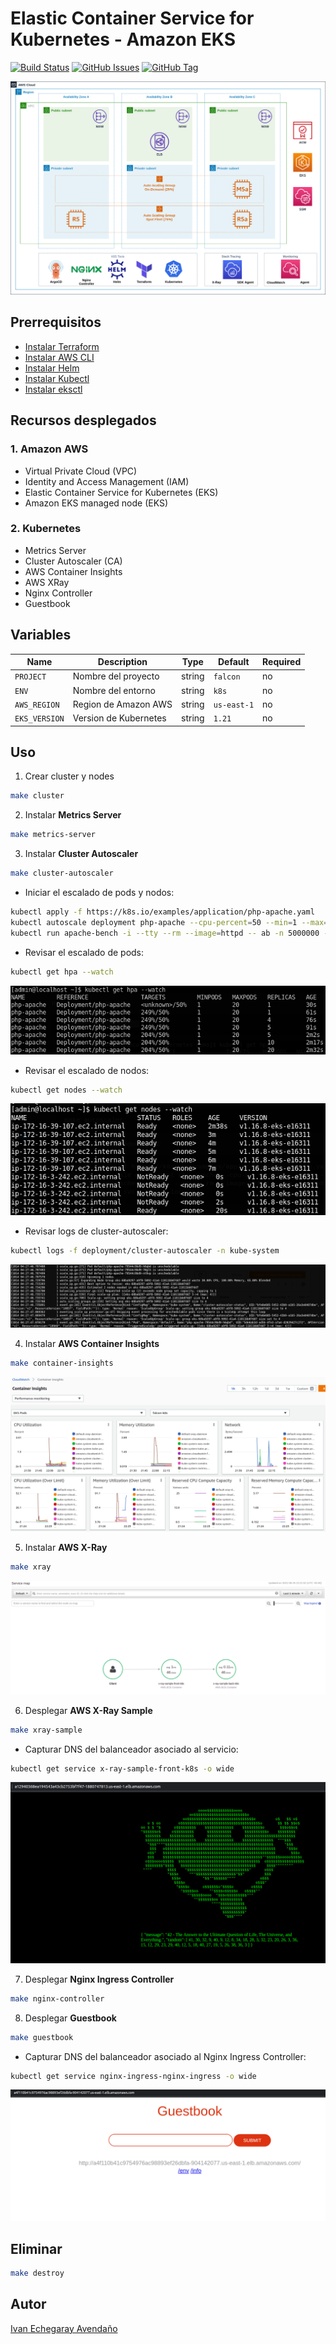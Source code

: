 # Elastic Container Service for Kubernetes - Amazon EKS

[![Build Status](https://travis-ci.org/punkerside/kubernetes-demo.svg?branch=master)](https://travis-ci.org/punkerside/kubernetes-demo)
[![GitHub Issues](https://img.shields.io/github/issues/punkerside/kubernetes-demo.svg)](https://github.com/punkerside/kubernetes-demo/issues)
[![GitHub Tag](https://img.shields.io/github/tag-date/punkerside/kubernetes-demo.svg?style=plastic)](https://github.com/punkerside/kubernetes-demo/tags/)

<p align="center">
  <img src="docs/img/architecture.png">
</p>

## **Prerrequisitos**

* [Instalar Terraform](https://www.terraform.io/downloads.html)
* [Instalar AWS CLI](https://docs.aws.amazon.com/cli/latest/userguide/cli-chap-install.html)
* [Instalar Helm](https://helm.sh/docs/intro/install/)
* [Instalar Kubectl](https://kubernetes.io/es/docs/tasks/tools/install-kubectl/#instalar-kubectl)
* [Instalar eksctl](https://github.com/weaveworks/eksctl)

## **Recursos desplegados**

### **1. Amazon AWS**

* Virtual Private Cloud (VPC)
* Identity and Access Management (IAM)
* Elastic Container Service for Kubernetes (EKS)
* Amazon EKS managed node (EKS)

### **2. Kubernetes**

* Metrics Server
* Cluster Autoscaler (CA)
* AWS Container Insights
* AWS XRay
* Nginx Controller
* Guestbook

## **Variables**

| Name | Description | Type | Default | Required |
|------|-------------|------|---------|----------|
| `PROJECT` | Nombre del proyecto | string | `falcon` | no |
| `ENV` | Nombre del entorno | string | `k8s` | no |
| `AWS_REGION` | Region de Amazon AWS | string | `us-east-1` | no |
| `EKS_VERSION` | Version de Kubernetes | string | `1.21` | no |

## **Uso**

1. Crear cluster y nodes

```bash
make cluster
```

2. Instalar **Metrics Server**

```bash
make metrics-server
```

3. Instalar **Cluster Autoscaler**

```bash
make cluster-autoscaler
```

* Iniciar el escalado de pods y nodos:

```bash
kubectl apply -f https://k8s.io/examples/application/php-apache.yaml
kubectl autoscale deployment php-apache --cpu-percent=50 --min=1 --max=100
kubectl run apache-bench -i --tty --rm --image=httpd -- ab -n 5000000 -c 200 http://php-apache.default.svc.cluster.local/
```

* Revisar el escalado de pods:

```bash
kubectl get hpa --watch
```

<p align="center">
  <img src="docs/img/01.png">
</p>

* Revisar el escalado de nodos:

```bash
kubectl get nodes --watch
```

<p align="center">
  <img src="docs/img/00.png">
</p>

* Revisar logs de cluster-autoscaler:

```bash
kubectl logs -f deployment/cluster-autoscaler -n kube-system
```

<p align="center">
  <img src="docs/img/02.png">
</p>

4. Instalar **AWS Container Insights**

```bash
make container-insights
```

<p align="center">
  <img src="docs/img/03.png">
</p>

5. Instalar **AWS X-Ray**

```bash
make xray
```

<p align="center">
  <img src="docs/img/04.png">
</p>

6. Desplegar **AWS X-Ray Sample**

```bash
make xray-sample
```

* Capturar DNS del balanceador asociado al servicio:

```bash
kubectl get service x-ray-sample-front-k8s -o wide
```

<p align="center">
  <img src="docs/img/05.png">
</p>

7. Desplegar **Nginx Ingress Controller**

```bash
make nginx-controller
```

8. Desplegar **Guestbook**

```bash
make guestbook
```

* Capturar DNS del balanceador asociado al Nginx Ingress Controller:

```bash
kubectl get service nginx-ingress-nginx-ingress -o wide
```

<p align="center">
  <img src="docs/img/07.png">
</p>

## Eliminar

```bash
make destroy
```

## Autor

[Ivan Echegaray Avendaño](https://github.com/punkerside/)